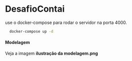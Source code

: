# DesafioContai

use o docker-compose para rodar o servidor na porta 4000.


```bash
  docker-compose up -d
```

#### Modelagem
  Veja a imagem **ilustração da modelagem.png**
